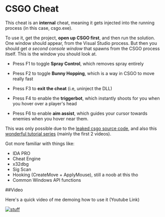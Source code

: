 # CSGO Cheat

This cheat is an **internal** cheat, meaning it gets injected into the running process (in this case, csgo.exe). 

To use it, get the project, **open up CSGO first**, and then run the solution. One window should appear, from the Visual Studio process.
But then you should get *a second console window* that spawns from the CSGO process itself. This is the window you should look at.

- Press F1 to toggle **Spray Control**, which removes spray entirely

- Press F2 to toggle **Bunny Hopping**, which is a way in CSGO to move really fast

- Press F3 to **exit the cheat** (i.e, uninject the DLL)

- Press F4 to enable the **triggerbot**, which instantly shoots for you when you hover over a player's head

- Press F6 to enable **aim assist**, which guides your cursor towards enemies when you hover near them.

This was only possible due to the [leaked csgo source code](https://github.com/perilouswithadollarsign/cstrike15_src), and also this [wonderful tutorial series](https://www.youtube.com/watch?v=xunnwiOwHvI&t=9s) (mainly the first 2 videos). 

Got more familiar with things like:

- IDA PRO
- Cheat Engine
- x32dbg
- Sig Scan
- Hooking (CreateMove + ApplyMouse), still a noob at this tho
- Common Windows API functions 

##Video

Here's a quick video of me demoing how to use it (Youtube Link)

[![stuff](https://i9.ytimg.com/vi/9n91lrLUaB4/mqdefault.jpg?v=6287cf36&sqp=COydn5QG&rs=AOn4CLCMM7QEiSi5lmddQkuAeppvA0Yrqg)](https://youtu.be/9n91lrLUaB4)


